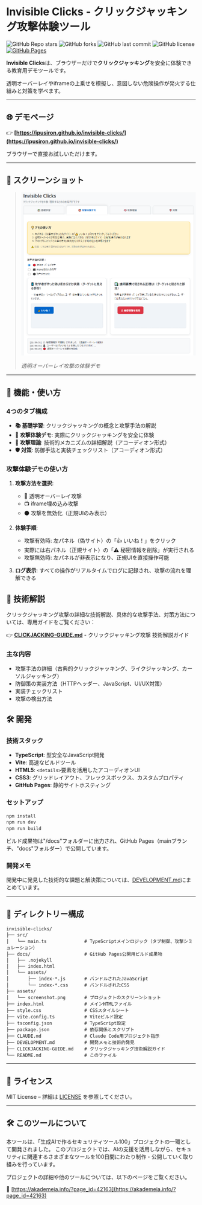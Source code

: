 <!--
---
title: Invisible Clicks
category: web-security
difficulty: 1
description: Experience clickjacking safely in the browser and learn common defenses.
tags: [clickjacking, web-security, education, typescript]
demo: https://ipusiron.github.io/invisible-clicks/
---
-->

# Invisible Clicks - クリックジャッキング攻撃体験ツール

![GitHub Repo stars](https://img.shields.io/github/stars/ipusiron/invisible-clicks?style=social)
![GitHub forks](https://img.shields.io/github/forks/ipusiron/invisible-clicks?style=social)
![GitHub last commit](https://img.shields.io/github/last-commit/ipusiron/invisible-clicks)
![GitHub license](https://img.shields.io/github/license/ipusiron/invisible-clicks)
[![GitHub Pages](https://img.shields.io/badge/demo-GitHub%20Pages-blue?logo=github)](https://ipusiron.github.io/invisible-clicks/)

**Invisible Clicks**は、ブラウザーだけで**クリックジャッキング**を安全に体験できる教育用デモツールです。

透明オーバーレイやiframeの上乗せを模擬し、意図しない危険操作が発火する仕組みと対策を学べます。

---

## 🌐 デモページ

👉 **[https://ipusiron.github.io/invisible-clicks/](https://ipusiron.github.io/invisible-clicks/)**

ブラウザーで直接お試しいただけます。

---

## 📸 スクリーンショット

>![透明オーバーレイ攻撃の体験デモ](assets/screenshot.png)
>
>*透明オーバーレイ攻撃の体験デモ*

---

## 🧪 機能・使い方

### 4つのタブ構成

- **📚 基礎学習**: クリックジャッキングの概念と攻撃手法の解説
- **🎯 攻撃体験デモ**: 実際にクリックジャッキングを安全に体験
- **🧠 攻撃理論**: 技術的メカニズムの詳細解説（アコーディオン形式）
- **🛡️ 対策**: 防御手法と実装チェックリスト（アコーディオン形式）

### 攻撃体験デモの使い方

1. **攻撃方法を選択**:
   - 🔴 透明オーバーレイ攻撃
   - 📺 iframe埋め込み攻撃  
   - ⚫ 攻撃を無効化（正規UIのみ表示）

2. **体験手順**:
   - 攻撃有効時: 左パネル（偽サイト）の「👍 いいね！」をクリック
   - 実際には右パネル（正規サイト）の「⚠ 秘密情報を削除」が実行される
   - 攻撃無効時: 左パネルが非表示になり、正規UIを直接操作可能

3. **ログ表示**: すべての操作がリアルタイムでログに記録され、攻撃の流れを理解できる

## 📖 技術解説

クリックジャッキング攻撃の詳細な技術解説、具体的な攻撃手法、対策方法については、専用ガイドをご覧ください：

👉 **[CLICKJACKING-GUIDE.md](CLICKJACKING-GUIDE.md)** - クリックジャッキング攻撃 技術解説ガイド

### 主な内容
- 攻撃手法の詳細（古典的クリックジャッキング、ライクジャッキング、カーソルジャッキング）
- 防御策の実装方法（HTTPヘッダー、JavaScript、UI/UX対策）
- 実装チェックリスト
- 攻撃の検出方法

## 🛠 開発

### 技術スタック
- **TypeScript**: 型安全なJavaScript開発
- **Vite**: 高速なビルドツール
- **HTML5**: `<details>`要素を活用したアコーディオンUI
- **CSS3**: グリッドレイアウト、フレックスボックス、カスタムプロパティ
- **GitHub Pages**: 静的サイトホスティング

### セットアップ

```bash
npm install
npm run dev
npm run build
```

ビルド成果物は"/docs"フォルダーに出力され、GitHub Pages（mainブランチ、"docs"フォルダー）で公開しています。

### 開発メモ

開発中に発見した技術的な課題と解決策については、[DEVELOPMENT.md](DEVELOPMENT.md)にまとめています。

---

## 📂 ディレクトリー構成

```
invisible-clicks/
├── src/
│   └── main.ts              # TypeScriptメインロジック（タブ制御、攻撃シミュレーション）
├── docs/                    # GitHub Pages公開用ビルド成果物
│   ├── .nojekyll
│   ├── index.html
│   └── assets/
│       ├── index-*.js       # バンドルされたJavaScript
│       └── index-*.css      # バンドルされたCSS
├── assets/
│   └── screenshot.png       # プロジェクトのスクリーンショット
├── index.html               # メインHTMLファイル
├── style.css                # CSSスタイルシート
├── vite.config.ts           # Viteビルド設定
├── tsconfig.json            # TypeScript設定
├── package.json             # 依存関係とスクリプト
├── CLAUDE.md                # Claude Code用プロジェクト指示
├── DEVELOPMENT.md           # 開発メモと技術的発見
├── CLICKJACKING-GUIDE.md    # クリックジャッキング技術解説ガイド
└── README.md                # このファイル
```

---

## 📄 ライセンス

MIT License – 詳細は [LICENSE](LICENSE) を参照してください。

---

## 🛠 このツールについて
本ツールは、「生成AIで作るセキュリティツール100」プロジェクトの一環として開発されました。
このプロジェクトでは、AIの支援を活用しながら、セキュリティに関連するさまざまなツールを100日間にわたり制作・公開していく取り組みを行っています。

プロジェクトの詳細や他のツールについては、以下のページをご覧ください。

🔗 [https://akademeia.info/?page_id=42163](https://akademeia.info/?page_id=42163)